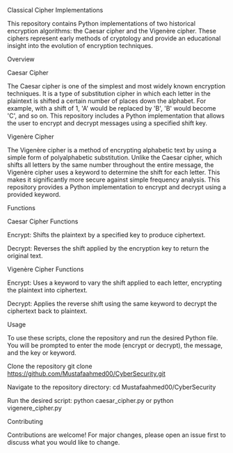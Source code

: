 Classical Cipher Implementations

This repository contains Python implementations of two historical encryption algorithms: the Caesar cipher and the Vigenère cipher. These ciphers represent early methods of cryptology and provide an educational insight into the evolution of encryption techniques.

Overview

Caesar Cipher

The Caesar cipher is one of the simplest and most widely known encryption techniques. It is a type of substitution cipher in which each letter in the plaintext is shifted a certain number of places down the alphabet. For example, with a shift of 1, 'A' would be replaced by 'B', 'B' would become 'C', and so on. This repository includes a Python implementation that allows the user to encrypt and decrypt messages using a specified shift key.

Vigenère Cipher

The Vigenère cipher is a method of encrypting alphabetic text by using a simple form of polyalphabetic substitution. Unlike the Caesar cipher, which shifts all letters by the same number throughout the entire message, the Vigenère cipher uses a keyword to determine the shift for each letter. This makes it significantly more secure against simple frequency analysis. This repository provides a Python implementation to encrypt and decrypt using a provided keyword.

Functions

Caesar Cipher Functions

Encrypt: Shifts the plaintext by a specified key to produce ciphertext.

Decrypt: Reverses the shift applied by the encryption key to return the original text.

Vigenère Cipher Functions

Encrypt: Uses a keyword to vary the shift applied to each letter, encrypting the plaintext into ciphertext.

Decrypt: Applies the reverse shift using the same keyword to decrypt the ciphertext back to plaintext.

Usage

To use these scripts, clone the repository and run the desired Python file. You will be prompted to enter the mode (encrypt or decrypt), the message, and the key or keyword.

Clone the repository
git clone https://github.com/Mustafaahmed00/CyberSecurity.git

Navigate to the repository directory:
cd Mustafaahmed00/CyberSecurity

Run the desired script:
python caesar_cipher.py
or
python vigenere_cipher.py



Contributing

Contributions are welcome! For major changes, please open an issue first to discuss what you would like to change.
